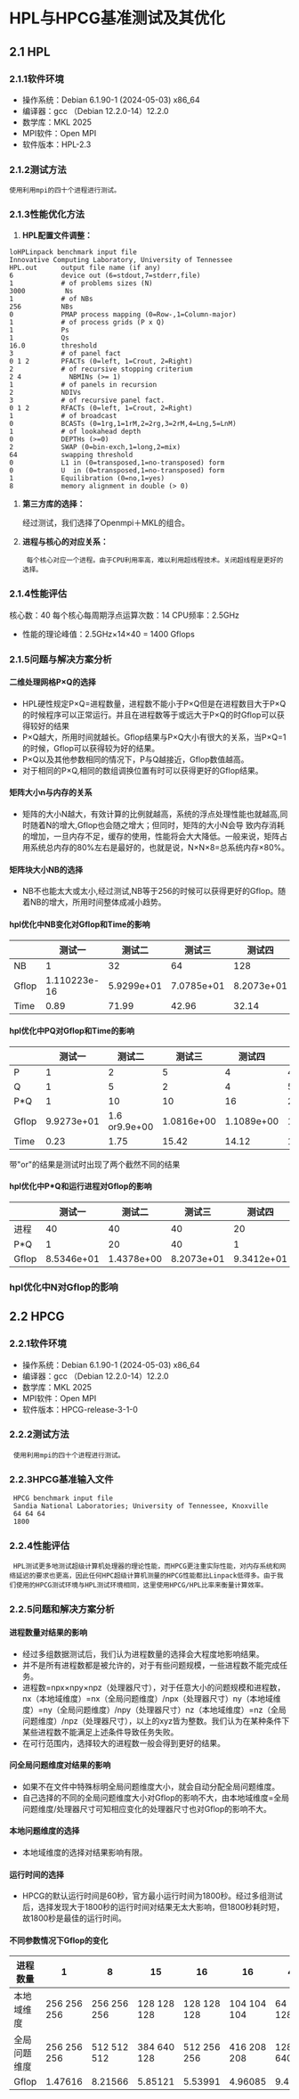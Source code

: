 # HPL与HPCG基准测试及其优化
## 2.1 HPL
### 2.1.1软件环境

- 操作系统：Debian 6.1.90-1 (2024-05-03) x86_64
- 编译器：gcc （Debian 12.2.0-14）12.2.0
- 数学库：MKL 2025
- MPI软件：Open MPI
- 软件版本：HPL-2.3

### 2.1.2测试方法

    使用利用mpi的四十个进程进行测试。

### 2.1.3性能优化方法

1. **HPL配置文件调整：**

```   
loHPLinpack benchmark input file
Innovative Computing Laboratory, University of Tennessee
HPL.out      output file name (if any)
6            device out (6=stdout,7=stderr,file)
1            # of problems sizes (N)
3000          Ns
1            # of NBs
256          NBs
0            PMAP process mapping (0=Row-,1=Column-major)
1            # of process grids (P x Q)
1            Ps
1            Qs
16.0         threshold
3            # of panel fact
0 1 2        PFACTs (0=left, 1=Crout, 2=Right)
2            # of recursive stopping criterium
2 4            NBMINs (>= 1)
1            # of panels in recursion
2            NDIVs
3            # of recursive panel fact.
0 1 2        RFACTs (0=left, 1=Crout, 2=Right)
1            # of broadcast
0            BCASTs (0=1rg,1=1rM,2=2rg,3=2rM,4=Lng,5=LnM)
1            # of lookahead depth
0            DEPTHs (>=0)
2            SWAP (0=bin-exch,1=long,2=mix)
64           swapping threshold
0            L1 in (0=transposed,1=no-transposed) form
0            U  in (0=transposed,1=no-transposed) form
1            Equilibration (0=no,1=yes)
8            memory alignment in double (> 0)
```

1. **第三方库的选择：**
   
     经过测试，我们选择了Openmpi＋MKL的组合。

2. **进程与核心的对应关系：**
           
        每个核心对应一个进程。由于CPU利用率高，难以利用超线程技术。关闭超线程是更好的选择。

### 2.1.4性能评估

核心数：40
每个核心每周期浮点运算次数：14
CPU频率：2.5GHz

- 性能的理论峰值：2.5GHz×14×40 = 1400 Gflops

### 2.1.5问题与解决方案分析

#### 二维处理网格P×Q的选择 

- HPL硬性规定P×Q=进程数量，进程数不能小于P×Q但是在进程数目大于P×Q的时候程序可以正常运行。并且在进程数等于或远大于P×Q的时Gflop可以获得较好的结果
- P×Q越大，所用时间就越长。Gflop结果与P×Q大小有很大的关系，当P×Q=1的时候，Gflop可以获得较为好的结果。
- P×Q以及其他参数相同的情况下，P与Q越接近，Gflop数值越高。
- 对于相同的P×Q,相同的数组调换位置有时可以获得更好的Gflop结果。

#### 矩阵大小n与内存的关系

- 矩阵的大小N越大，有效计算的比例就越高，系统的浮点处理性能也就越高,同时随着N的增大,Gflop也会随之增大；但同时，矩阵的大小N会导
致内存消耗的增加，一旦内存不足，缓存的使用，性能将会大大降低。一般来说，矩阵占用系统总内存的80%左右是最好的，也就是说，N×N×8=总系统内存×80%。

#### 矩阵块大小NB的选择

- NB不也能太大或太小,经过测试,NB等于256的时候可以获得更好的Gflop。随着NB的增大，所用时间整体成减小趋势。
        
#### hpl优化中NB变化对Gflop和Time的影响

|    |测试一|测试二|测试三|测试四|测试五|测试六|测试七|测试八|测试九|
|-------|------|------|------|------|------|------|------|------|------|
|NB|1|32|64|128|256|300|512|600|756|
|Gflop|1.110223e-16| 5.9299e+01|  7.0785e+01|  8.2073e+01| 9.9273e+01|7.6624e+01|5.8845e+01|    7.3717e+01|6.1409e+01|
|Time|0.89|71.99|42.96|32.14|27.57|20.64|18.17|15.9|21.49|17.63|14.39|


#### hpl优化中PQ对Gflop和Time的影响

||测试一|测试二|测试三|测试四|测试五|测试六|测试七|测试八|测试九|
|---------|------|------|------|------|------|------|------|------|------|
|P|1|2|5|4|4|5|5|8|1|
|Q|1|5|2|4|5|4|8|5|40|
|P*Q|1|10|10|16|20|20|40|40|40|
|Gflop|9.9273e+01|1.6 or9.9e+00|  1.0816e+00|  1.1089e+00|  1.3993e+00|  9.1504e-01|  7.3953e-01|  6.9906e-01|  6.2829e+00|
|Time|0.23|1.75|15.42|14.12|10.39|17.85|20.58|22.8|2.49|

带"or"的结果是测试时出现了两个截然不同的结果

#### hpl优化中P*Q和运行进程对Gflop的影响

|    |测试一|测试二|测试三|测试四|测试五|测试六|
|-------|------|------|------|------|------|------|
|进程|40|40|40|20|20|20|
|P*Q|1|20|40|1|10|20|
|Gflop|  8.5346e+01| 1.4378e+00|8.2073e+01| 9.3412e+01|  4.9923e+00| 1.3463e+00|

### hpl优化中N对Gflop的影响

## 2.2 HPCG

### 2.2.1软件环境

- 操作系统：Debian 6.1.90-1 (2024-05-03) x86_64
- 编译器：gcc （Debian 12.2.0-14）12.2.0
- 数学库：MKL 2025
- MPI软件：Open MPI
- 软件版本：HPCG-release-3-1-0

### 2.2.2测试方法

     使用利用mpi的四十个进程进行测试。

### 2.2.3HPCG基准输入文件

     HPCG benchmark input file
     Sandia National Laboratories; University of Tennessee, Knoxville
     64 64 64
     1800

### 2.2.4性能评估

     HPL测试更多地测试超级计算机处理器的理论性能，而HPCG更注重实际性能，对内存系统和网络延迟的要求也更高，因此任何HPC超级计算机测量的HPCG性能都比Linpack低得多。由于我们使用的HPCG测试环境与HPL测试环境相同，这里使用HPCG/HPL比率来衡量计算效率。

### 2.2.5问题和解决方案分析 

#### 进程数量对结果的影响 

- 经过多组数据测试后，我们认为进程数量的选择会大程度地影响结果。
- 并不是所有进程数都是被允许的，对于有些问题规模，一些进程数不能完成任务。
- 进程数=npx×npy×npz（处理器尺寸），对于任意大小的问题规模和进程数，nx（本地域维度）=nx（全局问题维度）/npx（处理器尺寸）ny（本地域维度）=ny（全局问题维度）/npy（处理器尺寸）nz（本地域维度）=nz（全局问题维度）/npz（处理器尺寸），以上的xyz皆为整数。我们认为在某种条件下某些进程数不能满足上述条件导致任务失败。
- 在可行范围内，选择较大的进程数一般会得到更好的结果。

#### 问全局问题维度对结果的影响

- 如果不在文件中特殊标明全局问题维度大小，就会自动分配全局问题维度。
- 自己选择的不同的全局问题维度大小对Gflop的影响不大，由本地域维度=全局问题维度/处理器尺寸可知相应变化的处理器尺寸也对Gflop的影响不大。

#### 本地问题维度的选择 

- 本地域维度的选择对结果影响有限。

#### 运行时间的选择

- HPCG的默认运行时间是60秒，官方最小运行时间为1800秒。经过多组测试后，选择发现大于1800秒的运行时间对结果无太大影响，但1800秒耗时短，故1800秒是最佳的运行时间。

#### 不同参数情况下Gflop的变化  

|进程数量|1|8|15|16|16|40|40|40|
|------|------|------|------|------|------|------|------|------|
|本地域维度|256 256 256|256 256 256|128 128 128|128 128 128|104 104 104|64 256 128|64 64 64|128 128 128|
|全局问题维度|256 256 256|512 512 512|384 640 128|512 256 256|416 208 208|128 102 640|128 256 320|256 512 640|
|Gflop|1.47616|8.21566|5.85121|5.53991|4.96085|9.45033|9.72438|9.47389|      

